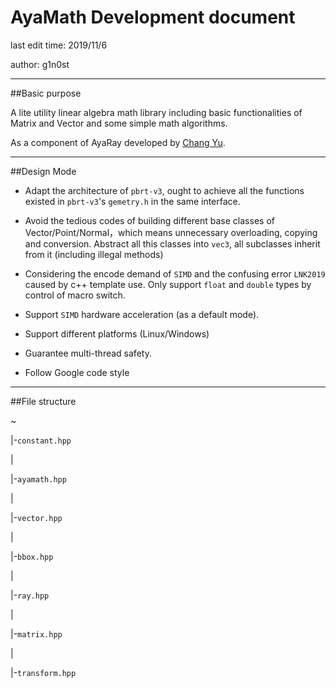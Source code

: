 # AyaMath Development document

last edit time: 2019/11/6 

author: g1n0st

------
##Basic purpose

A lite utility linear algebra math library including basic functionalities of Matrix and Vector and some simple math  algorithms. 

As a component of AyaRay developed by [Chang Yu](http://g1n0st.xyz/). 

------
##Design Mode

+  Adapt the architecture of `pbrt-v3`, ought to achieve all the functions existed in `pbrt-v3`'s `gemetry.h` in the same interface.


+ Avoid the tedious codes of building different base classes of Vector/Point/Normal，which means unnecessary overloading, copying and conversion. Abstract all this classes into `vec3`,  all             subclasses inherit from it (including illegal methods)


+ Considering the encode demand of `SIMD` and the confusing error `LNK2019` caused by c++  template use. Only support `float` and `double` types by control of macro switch.


+ Support `SIMD`  hardware acceleration (as a default mode).


+ Support different platforms (Linux/Windows) 


+ Guarantee multi-thread safety.


+ Follow Google code style

------
##File structure

~

|-`constant.hpp`

|

|-`ayamath.hpp`

|

|-`vector.hpp`

|

|-`bbox.hpp`

|

|-`ray.hpp`

|

|-`matrix.hpp`

|

|-`transform.hpp`

  